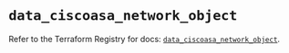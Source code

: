 # `data_ciscoasa_network_object`

Refer to the Terraform Registry for docs: [`data_ciscoasa_network_object`](https://registry.terraform.io/providers/ciscodevnet/ciscoasa/1.3.0/docs/data-sources/network_object).
